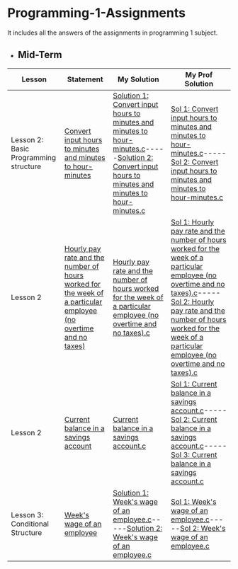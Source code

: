 # Programming-1-Assignments
It includes all the answers of the assignments in programming 1 subject.

  - ## Mid-Term

  
Lesson | Statement| My Solution | My Prof Solution |
|--|--|--|--|
Lesson 2: Basic Programming structure | [Convert input hours to minutes and minutes to hour-minutes](https://github.com/p3uj/Programming-1-Assignments/blob/662ede14b7bb6b2094e8eec2e87e0fd7cfa5c90a/Convert%20input%20hours%20to%20minutes%20and%20minutes%20to%20hour-minutes.md)| [Solution 1: Convert input hours to minutes and minutes to hour-minutes.c](https://github.com/p3uj/Programming-1-Assignments/blob/88541412908eb4341079e810a58516f30140481b/Solution%201:%20Convert%20input%20hours%20to%20minutes%20and%20minutes%20to%20hour-minutes.c)-----[Solution 2: Convert input hours to minutes and minutes to hour-minutes.c](https://github.com/p3uj/Programming-1-Assignments/blob/8e1245bed00f166ba161f972d9932b3d7ab0b113/Solution%202:%20Convert%20input%20hours%20to%20minutes%20and%20minutes%20to%20hour-minutes.c)| [Sol 1: Convert input hours to minutes and minutes to hour-minutes.c](https://github.com/p3uj/Programming-1-Assignments/blob/3b8a022b29122b9398497929b04dc918df14c8c8/Sol%201:%20Convert%20input%20hours%20to%20minutes%20and%20minutes%20to%20hour-minutes.c)-----[Sol 2: Convert input hours to minutes and minutes to hour-minutes.c](https://github.com/p3uj/Programming-1-Assignments/blob/0baa53b8197adab054a1ef74c8cea54ae341d813/Sol%202:%20Convert%20input%20hours%20to%20minutes%20and%20minutes%20to%20hour-minutes.c)
Lesson 2 | [Hourly pay rate and the number of hours worked for the week of a particular employee (no overtime and no taxes)](https://github.com/p3uj/Programming-1-Assignments/blob/709e22329925f6b69c6dfa14099ff7aa7e43ebcf/Hourly%20pay%20rate%20and%20the%20number%20of%20hours%20worked%20for%20the%20week%20of%20a%20particular%20employee%20(no%20overtime%20and%20no%20taxes).md)| [Hourly pay rate and the number of hours worked for the week of a particular employee (no overtime and no taxes).c](https://github.com/p3uj/Programming-1-Assignments/blob/9eb186e5959584d02e84abb008f271fc254285ce/Hourly%20pay%20rate%20and%20the%20number%20of%20hours%20worked%20for%20the%20week%20of%20a%20particular%20employee%20(no%20overtime%20and%20no%20taxes).c)| [Sol 1: Hourly pay rate and the number of hours worked for the week of a particular employee (no overtime and no taxes).c](https://github.com/p3uj/Programming-1-Assignments/blob/1c759f8fbd5b127440a622575453566b77213f8c/Sol%201:%20Hourly%20pay%20rate%20and%20the%20number%20of%20hours%20worked%20for%20the%20week%20of%20a%20particular%20employee%20(no%20overtime%20and%20no%20taxes).c)-----[Sol 2: Hourly pay rate and the number of hours worked for the week of a particular employee (no overtime and no taxes).c](https://github.com/p3uj/Programming-1-Assignments/blob/d4bc63d42f3ac299ac6573eef96f290e9f220c75/Sol%202:%20Hourly%20pay%20rate%20and%20the%20number%20of%20hours%20worked%20for%20the%20week%20of%20a%20particular%20employee%20(no%20overtime%20and%20no%20taxes).c)
Lesson 2 | [Current balance in a savings account](https://github.com/p3uj/Programming-1-Assignments/blob/b1a9ec96c24883154f7c40d5b09e0fe457c374e4/Current%20balance%20in%20a%20savings%20account.md)| [Current balance in a savings account.c](https://github.com/p3uj/Programming-1-Assignments/blob/e76abf881f87a18381da2554b1822d823d39efe6/Current%20balance%20in%20a%20savings%20account.c)| [Sol 1: Current balance in a savings account.c](https://github.com/p3uj/Programming-1-Assignments/blob/7cb748f2e51dfd26e3a9646df60e6d3d60492d2c/Sol%201:%20Current%20balance%20in%20a%20savings%20account.c)-----[Sol 2: Current balance in a savings account.c](https://github.com/p3uj/Programming-1-Assignments/blob/1d1988b4f15e49cf25057ae0f19a0969c05be81c/Sol%202:%20Current%20balance%20in%20a%20savings%20account.c)-----[Sol 3: Current balance in a savings account.c](https://github.com/p3uj/Programming-1-Assignments/blob/04dfe5aeaf6f8608e45fb56f657ee09288e2872f/Sol%203:%20Current%20balance%20in%20a%20savings%20account.c)
Lesson 3: Conditional Structure| [Week's wage of an employee](https://github.com/p3uj/Programming-1-Assignments/blob/913ab8de1d13b88ea1d26a9e7e4e82422841bdab/Week's%20wage%20of%20an%20employee.md)| [Solution 1: Week's wage of an employee.c](https://github.com/p3uj/Programming-1-Assignments/blob/87603cde575367cb3ee7fb53c5691e4f5f309ffb/Solution%201:%20Week's%20wage%20of%20an%20employee.c)-----[Solution 2: Week's wage of an employee.c](https://github.com/p3uj/Programming-1-Assignments/blob/9e9452e0965f69397d8e1d70f17ccf4136d20f58/Solution%202:%20Week's%20wage%20of%20an%20employee.c)| [Sol 1: Week's wage of an employee.c](https://github.com/p3uj/Programming-1-Assignments/blob/461064ce5d3ae216a5dea9418075ffc7154ed69e/Sol%201:%20Week's%20wage%20of%20an%20employee.c)-----[Sol 2: Week's wage of an employee.c](https://github.com/p3uj/Programming-1-Assignments/blob/63f8ff2fc7317da12b3dba24474126a3c6b68998/Sol%202:%20Week's%20wage%20of%20an%20employee.c)
